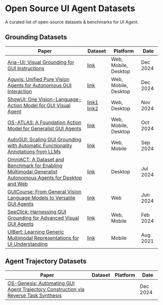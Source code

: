 # Open Source UI Agent Datasets

A curated list of open-source datasets & benchmarks for UI Agent.

## Grounding Datasets

| Paper                                                                                  | Dataset                                                                                                                     | Platform             | Date     |
|----------------------------------------------------------------------------------------|-----------------------------------------------------------------------------------------------------------------------------|----------------------|----------|
| [Aria-UI: Visual Grounding for GUI Instructions](https://www.arxiv.org/abs/2412.16256) | [link](https://huggingface.co/datasets/Aria-UI/Aria-UI_Data)                                                                | Web, Mobile, Desktop | Dec 2024 |
| [Aguvis: Unified Pure Vision Agents for Autonomous GUI Interaction](https://arxiv.org/abs/2412.04454) | [link](https://huggingface.co/datasets/xlangai/aguvis-stage1?row=0)                                                         | Web, Mobile, Desktop | Dec 2024 |
| [ShowUI: One Vision-Language-Action Model for GUI Visual Agent](https://arxiv.org/abs/2411.17465) | [link1](https://huggingface.co/datasets/showlab/ShowUI-desktop) [link2](https://huggingface.co/datasets/showlab/ShowUI-web) | Web, Desktop | Nov 2024 |
| [OS-ATLAS: A Foundation Action Model for Generalist GUI Agents](https://arxiv.org/abs/2410.23218) | [link](https://huggingface.co/datasets/OS-Copilot/OS-Atlas-data) | Web, Mobile, Desktop | Oct 2024 |
| [AutoGUI: Scaling GUI Grounding with Automatic Functionality Annotations from LLMs](https://openreview.net/forum?id=wl4c9jvcyY) | [link](https://huggingface.co/AutoGUI)                                                                                      | Web, Mobile          | Sep 2024 |
| [OmniACT: A Dataset and Benchmark for Enabling Multimodal Generalist Autonomous Agents for Desktop and Web](https://arxiv.org/abs/2402.17553) | [link](https://huggingface.co/datasets/Writer/omniact)                                                                      | Desktop              | Jul 2024 |
| [GUICourse: From General Vision Language Models to Versatile GUI Agents](https://arxiv.org/abs/2406.11317) | [link](https://github.com/RUCBM/GUICourse)                                                                                  | Web                  | Jun 2024 |
| [SeeClick: Harnessing GUI Grounding for Advanced Visual GUI Agents](https://arxiv.org/abs/2401.10935) | [link](https://github.com/njucckevin/SeeClick/blob/main/readme_data.md)                                                     | Web, Mobile          | Feb 2024 |
| [UIBert: Learning Generic Multimodal Representations for UI Understanding](https://arxiv.org/abs/2107.13731) | [link](https://github.com/google-research-datasets/uibert)                                                                  | Mobile               | Aug 2021 |





## Agent Trajectory Datasets

| Paper                                                                                  | Dataset                                                | Platform | Date     |
|----------------------------------------------------------------------------------------|--------------------------------------------------------|--|----------|
| [OS-Genesis: Automating GUI Agent Trajectory Construction via Reverse Task Synthesis](https://arxiv.org/abs/2412.19723) |  |  | Dec 2024 |

